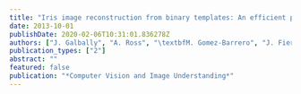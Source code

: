 ```yaml
---
title: "Iris image reconstruction from binary templates: An efficient probabilistic approach based on genetic algorithms"
date: 2013-10-01
publishDate: 2020-02-06T10:31:01.836278Z
authors: ["J. Galbally", "A. Ross", "\textbfM. Gomez-Barrero", "J. Fierrez", "J. Ortega-Garcia"]
publication_types: ["2"]
abstract: ""
featured: false
publication: "*Computer Vision and Image Understanding*"
---
```


